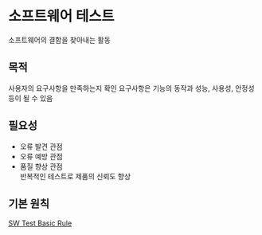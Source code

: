 # 소프트웨어 테스트
소프트웨어의 결함을 찾아내는 활동

## 목적
사용자의 요구사항을 만족하는지 확인
요구사항은 기능의 동작과 성능, 사용성, 안정성 등이 될 수 있음

## 필요성
-   오류 발견 관점  
-   오류 예방 관점  
-   품질 향상 관점  
      반복적인 테스트로 제품의 신뢰도 향상

## 기본 원칙
[SW Test Basic Rule](SW_Test_Basic_Rule)

